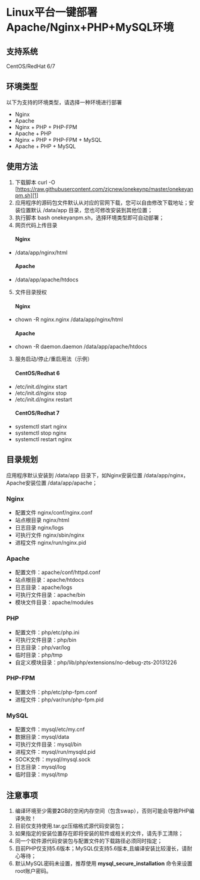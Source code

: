 Linux平台一键部署Apache/Nginx+PHP+MySQL环境
======

## 支持系统
CentOS/RedHat 6/7

## 环境类型        

 以下为支持的环境类型，请选择一种环境进行部署
 - Nginx
 - Apache
 - Nginx + PHP + PHP-FPM
 - Apache + PHP
 - Nginx + PHP + PHP-FPM + MySQL
 - Apache + PHP + MySQL

## 使用方法
 

 1. 下载脚本 curl -O [https://raw.githubusercontent.com/zjcnew/onekeynp/master/onekeyanpm.sh][1]
 2. 应用程序的源码包文件默认从对应的官网下载，您可以自由修改下载地址；安装位置默认 /data/app 目录，您也可修改安装到其他位置；
 3. 执行脚本 bash onekeyanpm.sh，选择环境类型即可自动部署；
 4. 网页代码上传目录
     #### **Nginx**
- /data/app/nginx/html
     #### **Apache**
- /data/app/apache/htdocs
 5. 文件目录授权
      #### **Nginx**
- chown -R nginx.nginx /data/app/nginx/html
     #### **Apache**
- chown -R daemon.daemon /data/app/apache/htdocs
 3. 服务启动/停止/重启用法（示例）
       ####  CentOS/Redhat **6**
 - /etc/init.d/nginx start
 - /etc/init.d/nginx stop
 - /etc/init.d/nginx restart
      #### CentOS/Redhat **7**
 - systemctl start nginx
 - systemctl stop nginx
 - systemctl restart nginx

 
## 目录规划

应用程序默认安装到 /data/app 目录下，如Nginx安装位置  /data/app/nginx，Apache安装位置 /data/app/apache；

 ### Nginx
 - 配置文件  nginx/conf/nginx.conf
 - 站点根目录  nginx/html
 - 日志目录 nginx/logs
 - 可执行文件 nginx/sbin/nginx
 - 进程文件 nginx/run/nginx.pid

### Apache

 - 配置文件：apache/conf/httpd.conf 
 - 站点根目录：apache/htdocs
 - 日志目录：apache/logs
 - 可执行文件目录：apache/bin
 - 模块文件目录：apache/modules

### PHP

 - 配置文件：php/etc/php.ini
 - 可执行文件目录：php/bin
 - 日志目录：php/var/log
 - 临时目录：php/tmp
 - 自定义模块目录：php/lib/php/extensions/no-debug-zts-20131226

### PHP-FPM

 - 配置文件：php/etc/php-fpm.conf
 - 进程文件：php/var/run/php-fpm.pid

### MySQL

 - 配置文件：mysql/etc/my.cnf
 - 数据目录：mysql/data
 - 可执行文件目录：mysql/bin
 - 进程文件：mysql/run/mysqld.pid
 - SOCK文件：mysql/mysql.sock
 - 日志目录：mysql/log
 - 临时目录：mysql/tmp


## 注意事项

 1. 编译环境至少需要**2**GB的空闲内存空间（包含swap），否则可能会导致PHP编译失败！
 1. 目前仅支持使用.tar.gz压缩格式源代码安装包；
 1. 如果指定的安装位置存在即将安装的软件或相关的文件，请先手工清除；
 1. 同一个软件源代码安装包与配置文件的下载路径必须同时指定；
 1. 目前PHP仅支持5.6版本；MySQL仅支持5.6版本,且编译安装比较漫长，请耐心等待；
 1. 默认MySQL密码未设置，推荐使用 **mysql_secure_installation** 命令来设置root账户密码。

  [1]: https://raw.githubusercontent.com/zjcnew/onekeynp/master/onekeyanpm.sh